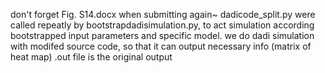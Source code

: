 don't forget Fig. S14.docx when submitting again~
dadicode_split.py were called repeatly by bootstrapdadisimulation.py, to act simulation according bootstrapped input parameters and specific model.
we do dadi simulation with modifed source code, so that it can output necessary info (matrix of heat map)
.out file is the original output